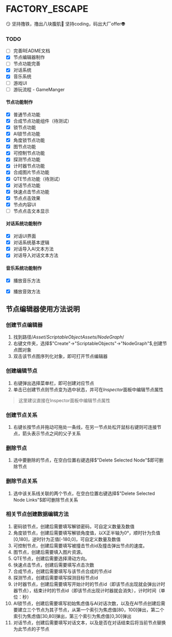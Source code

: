 # FACTORY_ESCAPE

:smirk:
坚持撸铁，撸出八块腹肌:muscle:
坚持coding，码出大厂offer:alien:

### TODO
- [ ] 完善README文档
- [x] 节点编辑器制作
- [ ] 节点功能完善
- [x] 对话系统
- [x] 音乐系统
- [ ] 游戏UI
- [ ] 游玩流程 - GameManger
#### 节点功能制作
- [x] 普通节点功能
- [x] 合成节点功能组件（待测试）
- [x] 锁节点功能
- [x] AI锁节点功能
- [x] 角度锁节点功能
- [x] 图节点功能
- [x] 可控制节点功能
- [x] 探测节点功能
- [x] 计时器节点功能
- [x] 合成图片节点功能
- [x] QTE节点功能（待测试）
- [x] 对话节点功能
- [x] 快速点击节点功能
- [x] 节点点击效果
- [x] 节点内容UI
- [ ] 节点点击文本显示
#### 对话系统功能制作
- [x] 对话UI界面
- [x] 对话系统基本逻辑
- [x] 对话导入AI文本方法
- [x] 对话导入对话文本方法
#### 音乐系统功能制作
- [x] 播放音乐方法
- [x] 播放音效方法


## 节点编辑器使用方法说明

### 创建节点编辑器
1. 找到路径$/Asset/ScriptableObjectAssets/NodeGraph/$
2. 右键文件夹，选择$"Create"->"ScriptableObjects"->"NodeGraph"$,创建节点图对象
3. 双击该节点图序列化对象，即可打开节点编辑器

### 创建编辑节点
1. 右键弹出选择菜单栏，即可创建对应节点
2. 单击已创建节点则节点变为选中状态，并可在$Inspector$面板中编辑节点属性
> 这里建议直接在Inspector面板中编辑节点属性

### 创建节点关系
1. 右键长按节点并拖动可拖处一条线，在另一节点处松开鼠标右键则可连接节点，箭头表示节点之间的父子关系

### 删除节点
1. 选中要删除的节点，在空白位置右键选择$"Delete Selected Node"$即可删除节点

### 删除节点关系
1. 选中该关系线关联的两个节点，在空白位置右键选择$"Delete Selected Node Links"$即可删除节点关系

### 相关节点创建数据编辑方法
1. 密码锁节点，创建后需要填写解锁密码，可自定义数量及数值
2. 角度锁节点，创建后需要填写解锁角度值，以X正半轴为0°，顺时针为负值[0,180]，逆时针为正值[-180,0]，可自定义数量及数值
3. 可控制节点，创建后需要填写被撞击节点id及撞击弹出节点的速度。
4. 图节点，创建后需要填入图片资源。
5. QTE节点，创建后需要选择滑动方向。
6. 快速点击节点，创建后需要填写点击次数
7. 合成节点，创建后需要填写与该节点合成的节点id
8. 探测节点，创建后需要填写探测目标节点id
9. 计时器节点，创建后需要填写开始计时的节点id（即该节点出现就会弹出计时器节点），结束计时的节点id（即该节点出现计时器就会消失），计时时间（单位：秒）
10. AI锁节点，创建后需要填写初始焦虑值与AI对话次数，以及在AI节点创建后需要建立三个节点为其子节点，从第一个索引为焦虑值[80，100]弹出，第二个索引为焦虑值[30,80]弹出，第三个索引为焦虑值[0,30]弹出
11. 对话节点，创建后需要填写对话文本，以及是否在对话结束后将当前节点替换为此节点的子节点